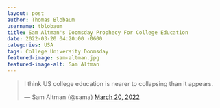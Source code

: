 ```yaml
---
layout: post
author: Thomas Blobaum
username: tblobaum
title: Sam Altman's Doomsday Prophecy For College Education 
date: 2022-03-20 04:20:00 -0600
categories: USA 
tags: College University Doomsday 
featured-image: sam-altman.jpg
featured-image-alt: Sam Altman 
---
```


<blockquote class="twitter-tweet"><p lang="en" dir="ltr">I think US college education is nearer to collapsing than it appears.</p>&mdash; Sam Altman (@sama) <a href="https://twitter.com/sama/status/1505597901011005442?ref_src=twsrc%5Etfw">March 20, 2022</a></blockquote> <script async src="https://platform.twitter.com/widgets.js" charset="utf-8"></script>

<a href="http://github.com/tblobaum" data-iframely-url></a>
